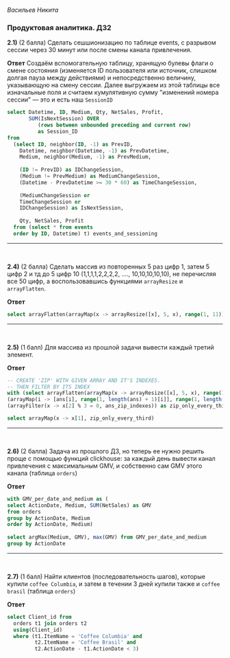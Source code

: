 *Васильев Никита*
### Продуктовая аналитика. ДЗ2


**2.1)** (2 балла) Сделать сешшионизацию по таблице events, с разрывом сессии через 30 минут или после смены канала привлечения.

**Ответ**
Создаём вспомогательную таблицу, хранящую булевы флаги о смене состояния (изменяется ID пользователя или источник, слишком долгая пауза между действиями) и непосредственно величину, указывающую на смену сессии. Далее выгружаем из этой таблицы все изначальные поля и считаем кумулятивную сумму "изменений номера сессии" — это и есть наш `SessionID`

```SQL
select Datetime, ID, Medium, Qty, NetSales, Profit,
       SUM(IsNextSession) OVER 
          (rows between unbounded preceding and current row)
          as Session_ID 
from
  (select ID, neighbor(ID, -1) as PrevID,
    Datetime, neighbor(Datetime, -1) as PrevDatetime,
    Medium, neighbor(Medium, -1) as PrevMedium,
  
    (ID != PrevID) as IDChangeSession,
    (Medium != PrevMedium) as MediumChangeSession,
    (Datetime - PrevDatetime >= 30 * 60) as TimeChangeSession,
    
    (MediumChangeSession or 
    TimeChangeSession or
    IDChangeSession) as IsNextSession,
     
    Qty, NetSales, Profit
  from (select * from events
  order by ID, Datetime) t) events_and_sessioning
```

- - -
&nbsp;

**2.4)** (2 балла) Сделать массив из повторенных 5 раз цифр 1, затем $5$ цифр $2$ и тд до $5$ цифр 10 (1,1,1,1,2,2,2,2, …., 10,10,10,10,10), не перечисляя все 50 цифр, а воспользовавшись функциями `arrayResize` и `arrayFlatten`. 

**Ответ**
```SQL
select arrayFlatten(arrayMap(x -> arrayResize([x], 5, x), range(1, 11))) as ans
```

- - -

&nbsp;

**2.5)** (1 балл) Для массива из прошлой задачи вывести каждый третий элемент.

**Ответ**

```SQL
-- CREATE 'ZIP' WITH GIVEN ARRAY AND IT'S INDEXES. 
-- THEN FILTER BY ITS INDEX
with (select arrayFlatten(arrayMap(x -> arrayResize([x], 5, x), range(1, 11)))) as ans,
(arrayMap(i -> [ans[i], range(1, length(ans) + 1)[i]], range(1, length(ans) + 1))) as ans_zip_indexes,
(arrayFilter(x -> x[2] % 3 = 0, ans_zip_indexes)) as zip_only_every_third

select arrayMap(x -> x[1], zip_only_every_third)
```

- - -
&nbsp;

**2.6)** (2 балла) Задача из прошлого ДЗ, но теперь ее нужно решить проще с помощью функций clickhouse: за каждый день вывести канал привлечения с максимальным GMV, и собственно сам GMV этого канала (таблица `orders`)

**Ответ**
```SQL
with GMV_per_date_and_medium as (
select ActionDate, Medium, SUM(NetSales) as GMV
from orders
group by ActionDate, Medium
order by ActionDate, Medium)
 
select argMax(Medium, GMV), max(GMV) from GMV_per_date_and_medium
group by ActionDate
```

- - -

&nbsp;

**2.7)** (1 балл) Найти клиентов (последовательность шагов), которые купили `coffee Columbia`, и затем в течении 3 дней купили также и `coffee brasil` (таблица `orders`)

**Ответ**
```SQL
select Client_id from
  orders t1 join orders t2 
  using(Client_id) 
  where (t1.ItemName = 'Coffee Columbia' and 
         t2.ItemName = 'Coffee Brasil' and 
         t2.ActionDate - t1.ActionDate < 3)
```
